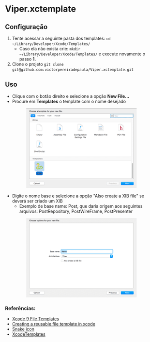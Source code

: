 # Viper.xctemplate



## Configuração

1. Tente acessar a seguinte pasta dos templates: ``` cd ~/Library/Developer/Xcode/Templates/ ``` 
    * Caso ela não exista crie: ``` mkdir ~/Library/Developer/Xcode/Templates/ ``` e execute novamente o passo **1.**
1. Clone o projeto ``` git clone git@github.com:victorpereiradepaula/Viper.xctemplate.git ```

## Uso

- Clique com o botão direito e selecione a opção **New File...**
- Procure em **Templates** o template com o nome desejado

<div style="text-align: center">
    <img alt="Procure em Templates o template com o nome desejado" src="./images/step-1.png"/>
</div>

- Digite o nome base e selecione a opção "Also create a XIB file" se deverá ser criado um XIB
    * Exemplo de base name: Post, que daria origem aos seguintes arquivos: PostRepository, PostWireFrame, PostPresenter

<div style="text-align: center">
    <img alt="Digite o nome base e selecione ou não a opção para criação de XIB" src="./images/step-2.png"/>
</div>

### Referências:
- [Xcode 9 File Templates](http://jeanetienne.net/2017/09/10/xcode-templates.html)
- [Creating a reusable file template in xcode](https://medium.com/@abhimuralidharan/creating-a-reusable-file-template-in-xcode-8c49830bc3a0)
- [Snake icon](https://www.flaticon.com/free-icon/snake_616487#term=snake&page=1&position=7)
- [XcodeTemplates](https://github.com/vitormesquita/XcodeTemplates)
